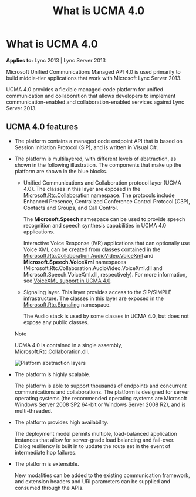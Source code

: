 ﻿---
title: What is UCMA 4.0
TOCTitle: What is UCMA 4.0
ms:assetid: ebbfeb40-02ad-4045-bf46-b073406a5c26
ms:mtpsurl: https://msdn.microsoft.com/library/Dn465943(v=office.15)
ms:contentKeyID: 57102437
ms.date: 07/25/2014
mtps_version: v=office.15
---

# What is UCMA 4.0


**Applies to:** Lync 2013 | Lync Server 2013

Microsoft Unified Communications Managed API 4.0 is used primarily to build middle-tier applications that work with Microsoft Lync Server 2013.

UCMA 4.0 provides a flexible managed-code platform for unified communication and collaboration that allows developers to implement communication-enabled and collaboration-enabled services against Lync Server 2013.

## UCMA 4.0 features

  - The platform contains a managed code endpoint API that is based on Session Initiation Protocol (SIP), and is written in Visual C\#.

  - The platform is multilayered, with different levels of abstraction, as shown in the following illustration. The components that make up the platform are shown in the blue blocks.
    
      - Unified Communications and Collaboration protocol layer (UCMA 4.0). The classes in this layer are exposed in the [Microsoft.Rtc.Collaboration](https://msdn.microsoft.com/library/hh384297\(v=office.15\)) namespace. The protocols include Enhanced Presence, Centralized Conference Control Protocol (C3P), Contacts and Groups, and Call Control.
        
        The **Microsoft.Speech** namespace can be used to provide speech recognition and speech synthesis capabilities in UCMA 4.0 applications.
        
        Interactive Voice Response (IVR) applications that can optionally use Voice XML can be created from classes contained in the [Microsoft.Rtc.Collaboration.AudioVideo.VoiceXml](https://msdn.microsoft.com/library/gg452705\(v=office.15\)) and **Microsoft.Speech.VoiceXml** namespaces (Microsoft.Rtc.Collaboration.AudioVideo.VoiceXml.dll and Microsoft.Speech.VoiceXml.dll, respectively). For more information, see [VoiceXML support in UCMA 4.0](voicexml-support-in-ucma-4-0.md).
    
      - Signaling layer. This layer provides access to the SIP/SIMPLE infrastructure. The classes in this layer are exposed in the [Microsoft.Rtc.Signaling](https://msdn.microsoft.com/library/hh365949\(v=office.15\)) namespace.
        
        The Audio stack is used by some classes in UCMA 4.0, but does not expose any public classes.
    

    > [!NOTE]
    > <P>UCMA 4.0 is contained in a single assembly, Microsoft.Rtc.Collaboration.dll.</P>

    
    ![Platform abstraction layers](images/Dn465943.UCMAOverallArch(Office.15).jpg "Platform abstraction layers")

  - The platform is highly scalable.
    
    The platform is able to support thousands of endpoints and concurrent communications and collaborations. The platform is designed for server operating systems (the recommended operating systems are Microsoft Windows Server 2008 SP2 64-bit or Windows Server 2008 R2), and is multi-threaded.

  - The platform provides high availability.
    
    The deployment model permits multiple, load-balanced application instances that allow for server-grade load balancing and fail-over. Dialog resiliency is built in to update the route set in the event of intermediate hop failures.

  - The platform is extensible.
    
    New modalities can be added to the existing communication framework, and extension headers and URI parameters can be supplied and consumed through the APIs.

